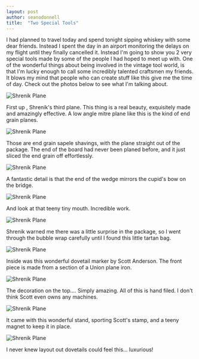 ```yaml
---
layout: post
author: seanodonnell
title:  "Two Special Tools"
---
```


I had planned to travel today and spend tonight sipping whiskey with some dear friends. Instead I spent the day in an airport monitoring the delays on my flight until they finally cancelled it. Instead I'm going to show you 2 very special tools made by some of the people I had hoped to meet up with. One of the wonderful things about being involved in the vintage tool world, is that I'm lucky enough to call some incredibly talented craftsmen my friends. It blows my mind that people who can create stuff like this give me the time of day. Check out the photos below to see what I'm talking about.

![Shrenik Plane](/assets/images/2special/1.jpg)

First up , Shrenik's third plane. This thing is a real beauty, exquisitely made and amazingly effective. A low angle mitre plane like this is the kind of end grain planes.


![Shrenik Plane](/assets/images/2special/2.jpg)

Those are end grain sapele shavings, with the plane straight out of the package. The end of the board had never been planed before, and it just sliced the end grain off effortlessly.

![Shrenik Plane](/assets/images/2special/3.jpg)

A fantastic detail is that the end of the wedge mirrors the cupid's bow on the bridge.

![Shrenik Plane](/assets/images/2special/4.jpg)

And look at that teeny tiny mouth. Incredible work.


![Shrenik Plane](/assets/images/2special/5.jpg)

Shrenik warned me there was a little surprise in the package, so I went through the bubble wrap carefully until I found this little tartan bag.

![Shrenik Plane](/assets/images/2special/6.jpg)

Inside was this wonderful dovetail marker by Scott Anderson. The front piece is made from a section of a Union plane iron.

![Shrenik Plane](/assets/images/2special/7.jpg)

The decoration on the top.... Simply amazing. All of this is hand filed. I don't think Scott even owns any machines.

![Shrenik Plane](/assets/images/2special/8.jpg)

It came with this wonderful stand, sporting Scott's stamp, and a teeny magnet to keep it in place.

![Shrenik Plane](/assets/images/2special/9.jpg)

I never knew layout out dovetails could feel this... luxurious!

